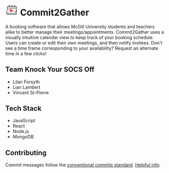 
# <img src="./frontend/public/assets/shortlogo.png" alt="Logo" height="auto" width="40px" style="margin: none; padding: none"> Commit2Gather
A booking software that allows McGill University students and teachers alike to better manage their meetings/appointments. Commit2Gather uses a visually intuitive calendar view to keep track of your booking schedule. Users can create or edit their own meetings, and then notify invitees. Don't see a time frame corresponding to your availability? Request an alternate time in a few clicks! 

## Team Knock Your SOCS Off
- Lilan Forsyth
- Lian Lambert
- Vincent St-Pierre

## Tech Stack
- JavaScript
- React
- Node.js
- MongoDB 

## Contributing
Commit messages follow the [conventional commits standard](https://www.conventionalcommits.org/en/v1.0.0/). [Helpful info](https://gist.github.com/qoomon/5dfcdf8eec66a051ecd85625518cfd13).